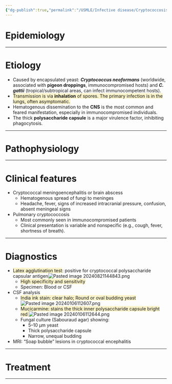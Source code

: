 ```yaml
---
{"dg-publish":true,"permalink":"/USMLE/Infective disease/Cryptococcosis/"}
---
```


# Epidemiology


---
# Etiology
- Caused by encapsulated yeast: **_Cryptococcus neoformans_** (worldwide, associated with **pigeon droppings**, immunocompromised hosts) and **_C. gattii_** (tropical/subtropical areas, can infect immunocompetent hosts).
- <span style="background:rgba(240, 200, 0, 0.2)">Transmission is via **inhalation** of spores. The primary infection is in the lungs, often asymptomatic.</span>
- Hematogenous dissemination to the **CNS** is the most common and feared manifestation, especially in immunocompromised individuals.
- The thick **polysaccharide capsule** is a major virulence factor, inhibiting phagocytosis.

---
# Pathophysiology


---
# Clinical features
- Cryptococcal meningoencephalitis or brain abscess
	- Hematogenous spread of fungi to meninges
	- Headache, fever, signs of increased intracranial pressure, confusion, absent meningeal signs
- Pulmonary cryptococcosis
	- Most commonly seen in immunocompromised patients
	- Clinical presentation is variable and nonspecific (e.g., cough, fever, shortness of breath).

---
# Diagnostics
- <span style="background:rgba(240, 200, 0, 0.2)">Latex agglutination test</span>: positive for cryptococcal polysaccharide capsular antigen![Pasted image 20240821144843.png](/img/user/appendix/Pasted%20image%2020240821144843.png)
	- <span style="background:rgba(240, 200, 0, 0.2)">High specificity and sensitivity</span>
	- Specimen: Blood or CSF
- CSF analysis
	- <span style="background:rgba(240, 200, 0, 0.2)">India ink stain: clear halo; Round or oval budding yeast</span>![Pasted image 20240106112607.png](/img/user/appendix/Pasted%20image%2020240106112607.png)
	- <span style="background:rgba(240, 200, 0, 0.2)">Mucicarmine: stains the thick inner polysaccharide capsule bright red </span>![Pasted image 20240106112644.png](/img/user/appendix/Pasted%20image%2020240106112644.png)
	- Fungal culture (Sabouraud agar) showing:
		- 5–10 μm yeast
		- Thick polysaccharide capsule
		- Narrow, unequal budding
- MRI: “Soap bubble” lesions in cryptococcal encephalitis

---
# Treatment


---
